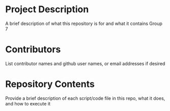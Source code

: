 # Project Description

A brief description of what this repository is for and what it contains
Group 7
# Contributors

List contributor names and github user names, or email addresses if desired

# Repository Contents

Provide a brief description of each script/code file in this repo, what it does, and how to execute it
